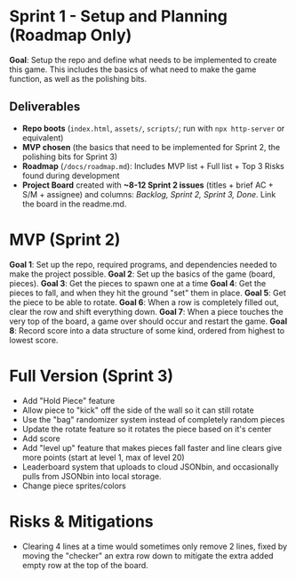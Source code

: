 # Sprint 1 - Setup and Planning (Roadmap Only)
**Goal**: Setup the repo and define what needs to be implemented to create this game. This includes the basics of what need to make the game function, as well as the polishing bits.

## Deliverables
- **Repo boots** (`index.html`, `assets/`, `scripts/`; run with `npx http-server` or equivalent)
- **MVP chosen** (the basics that need to be implemented for Sprint 2, the polishing bits for Sprint 3)
- **Roadmap** (`/docs/roadmap.md`): Includes MVP list + Full list + Top 3 Risks found during development
- **Project Board** created with **~8-12 Sprint 2 issues** (titles + brief AC + S/M + assignee) and columns: *Backlog, Sprint 2, Sprint 3, Done*. Link the board in the readme.md.

# MVP (Sprint 2)
**Goal 1**: Set up the repo, required programs, and dependencies needed to make the project possible.
**Goal 2**: Set up the basics of the game (board, pieces).
**Goal 3**: Get the pieces to spawn one at a time
**Goal 4**: Get the pieces to fall, and when they hit the ground "set" them in place.
**Goal 5**: Get the piece to be able to rotate.
**Goal 6**: When a row is completely filled out, clear the row and shift everything down.
**Goal 7**: When a piece touches the very top of the board, a game over should occur and restart the game.
**Goal 8**: Record score into a data structure of some kind, ordered from highest to lowest score.

# Full Version (Sprint 3)
- Add "Hold Piece" feature
- Allow piece to "kick" off the side of the wall so it can still rotate
- Use the "bag" randomizer system instead of completely random pieces
- Update the rotate feature so it rotates the piece based on it's center
- Add score
- Add "level up" feature that makes pieces fall faster and line clears give more points (start at level 1, max of level 20)
- Leaderboard system that uploads to cloud JSONbin, and occasionally pulls from JSONbin into local storage. 
- Change piece sprites/colors

# Risks & Mitigations
- Clearing 4 lines at a time would sometimes only remove 2 lines, fixed by moving the "checker" an extra row down to mitigate the extra added empty row at the top of the board.
